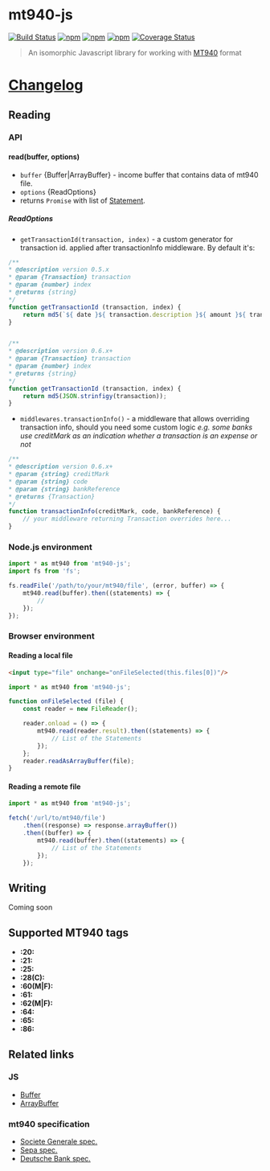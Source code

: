# mt940-js
[![Build Status](https://travis-ci.org/webschik/mt940-js.svg?branch=master)](https://travis-ci.org/webschik/mt940-js)
[![npm](https://img.shields.io/npm/dm/mt940-js.svg)](https://www.npmjs.com/package/mt940-js)
[![npm](https://img.shields.io/npm/v/mt940-js.svg)](https://www.npmjs.com/package/mt940-js)
[![npm](https://img.shields.io/npm/l/mt940-js.svg)](https://www.npmjs.com/package/mt940-js)
[![Coverage Status](https://coveralls.io/repos/github/webschik/mt940-js/badge.svg?branch=master)](https://coveralls.io/github/webschik/mt940-js?branch=master)

> An isomorphic Javascript library for working with [MT940](#related-links) format

# [Changelog](CHANGELOG.md)

## Reading
### API
#### read(buffer, options)
* `buffer` {Buffer|ArrayBuffer} - income buffer that contains data of mt940 file.
* `options` {ReadOptions}
* returns `Promise` with list of [Statement](src/index.ts#L49).

##### ReadOptions
* `getTransactionId(transaction, index)` - a custom generator for transaction id. applied after transactionInfo middleware. By default it's:

```js
/**
* @description version 0.5.x
* @param {Transaction} transaction
* @param {number} index
* @returns {string}
*/
function getTransactionId (transaction, index) {
    return md5(`${ date }${ transaction.description }${ amount }${ transaction.currency }`);
}


/**
* @description version 0.6.x+
* @param {Transaction} transaction
* @param {number} index
* @returns {string}
*/
function getTransactionId (transaction, index) {
    return md5(JSON.strinfigy(transaction));
}
```
* `middlewares.transactionInfo()` - a middleware that allows overriding transaction info, should you need some custom logic _e.g. some banks use creditMark as an indication whether a transaction is an expense or not_

```js
/**
* @description version 0.6.x+
* @param {string} creditMark
* @param {string} code
* @param {string} bankReference
* @returns {Transaction}
*/
function transactionInfo(creditMark, code, bankReference) {
    // your middleware returning Transaction overrides here...
}
```

### Node.js environment
````js
import * as mt940 from 'mt940-js';
import fs from 'fs';

fs.readFile('/path/to/your/mt940/file', (error, buffer) => {
    mt940.read(buffer).then((statements) => {
        //
    });
});
````

### Browser environment
#### Reading a local file
````html
<input type="file" onchange="onFileSelected(this.files[0])"/>
````
````js
import * as mt940 from 'mt940-js';

function onFileSelected (file) {
    const reader = new FileReader();

    reader.onload = () => {
        mt940.read(reader.result).then((statements) => {
            // List of the Statements
        });
    };
    reader.readAsArrayBuffer(file);
}
````
#### Reading a remote file
````js
import * as mt940 from 'mt940-js';

fetch('/url/to/mt940/file')
    .then((response) => response.arrayBuffer())
    .then((buffer) => {
        mt940.read(buffer).then((statements) => {
            // List of the Statements
        });
    });
````

## Writing
Coming soon

## Supported MT940 tags
* **:20:**
* **:21:**
* **:25:**
* **:28(C):**
* **:60(M|F):**
* **:61:**
* **:62(M|F):**
* **:64:**
* **:65:**
* **:86:**

## Related links
### JS
* [Buffer](https://nodejs.org/api/buffer.html)
* [ArrayBuffer](https://developer.mozilla.org/en/docs/Web/JavaScript/Reference/Global_Objects/ArrayBuffer)

### mt940 specification
* [Societe Generale spec.](https://web.archive.org/web/20160725042101/http://www.societegenerale.rs/fileadmin/template/main/pdf/SGS%20MT940.pdf)
* [Sepa spec.](http://www.sepaforcorporates.com/swift-for-corporates/account-statement-mt940-file-format-overview/)
* [Deutsche Bank spec.](https://deutschebank.nl/nl/docs/MT94042_EN.pdf)
